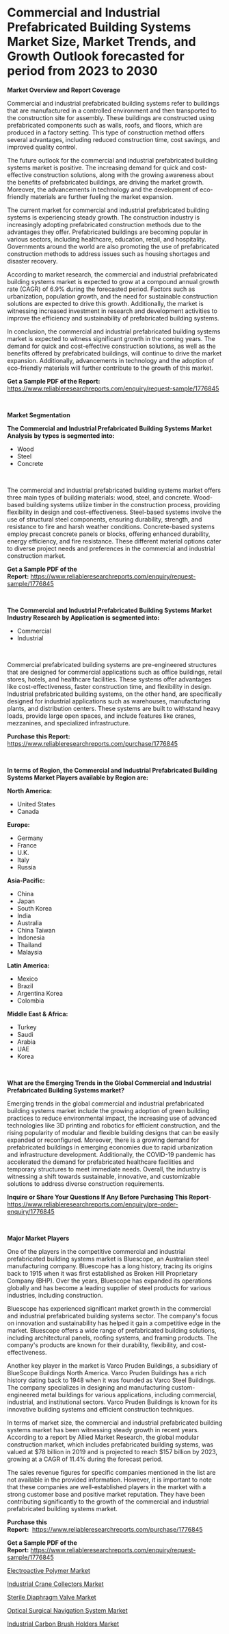 <p><h1>Commercial and Industrial Prefabricated Building Systems Market Size, Market Trends, and Growth Outlook forecasted for period from 2023 to 2030</h1></p><p><strong>Market Overview and Report Coverage</strong></p>
<p><p>Commercial and industrial prefabricated building systems refer to buildings that are manufactured in a controlled environment and then transported to the construction site for assembly. These buildings are constructed using prefabricated components such as walls, roofs, and floors, which are produced in a factory setting. This type of construction method offers several advantages, including reduced construction time, cost savings, and improved quality control.</p><p>The future outlook for the commercial and industrial prefabricated building systems market is positive. The increasing demand for quick and cost-effective construction solutions, along with the growing awareness about the benefits of prefabricated buildings, are driving the market growth. Moreover, the advancements in technology and the development of eco-friendly materials are further fueling the market expansion.</p><p>The current market for commercial and industrial prefabricated building systems is experiencing steady growth. The construction industry is increasingly adopting prefabricated construction methods due to the advantages they offer. Prefabricated buildings are becoming popular in various sectors, including healthcare, education, retail, and hospitality. Governments around the world are also promoting the use of prefabricated construction methods to address issues such as housing shortages and disaster recovery.</p><p>According to market research, the commercial and industrial prefabricated building systems market is expected to grow at a compound annual growth rate (CAGR) of 6.9% during the forecasted period. Factors such as urbanization, population growth, and the need for sustainable construction solutions are expected to drive this growth. Additionally, the market is witnessing increased investment in research and development activities to improve the efficiency and sustainability of prefabricated building systems.</p><p>In conclusion, the commercial and industrial prefabricated building systems market is expected to witness significant growth in the coming years. The demand for quick and cost-effective construction solutions, as well as the benefits offered by prefabricated buildings, will continue to drive the market expansion. Additionally, advancements in technology and the adoption of eco-friendly materials will further contribute to the growth of this market.</p></p>
<p><strong>Get a Sample PDF of the Report:</strong> <a href="https://www.reliableresearchreports.com/enquiry/request-sample/1776845">https://www.reliableresearchreports.com/enquiry/request-sample/1776845</a></p>
<p>&nbsp;</p>
<p><strong>Market Segmentation</strong></p>
<p><strong>The Commercial and Industrial Prefabricated Building Systems Market Analysis by types is segmented into:</strong></p>
<p><ul><li>Wood</li><li>Steel</li><li>Concrete</li></ul></p>
<p>&nbsp;</p>
<p><p>The commercial and industrial prefabricated building systems market offers three main types of building materials: wood, steel, and concrete. Wood-based building systems utilize timber in the construction process, providing flexibility in design and cost-effectiveness. Steel-based systems involve the use of structural steel components, ensuring durability, strength, and resistance to fire and harsh weather conditions. Concrete-based systems employ precast concrete panels or blocks, offering enhanced durability, energy efficiency, and fire resistance. These different material options cater to diverse project needs and preferences in the commercial and industrial construction market.</p></p>
<p><strong>Get a Sample PDF of the Report:</strong>&nbsp;<a href="https://www.reliableresearchreports.com/enquiry/request-sample/1776845">https://www.reliableresearchreports.com/enquiry/request-sample/1776845</a></p>
<p>&nbsp;</p>
<p><strong>The Commercial and Industrial Prefabricated Building Systems Market Industry Research by Application is segmented into:</strong></p>
<p><ul><li>Commercial</li><li>Industrial</li></ul></p>
<p>&nbsp;</p>
<p><p>Commercial prefabricated building systems are pre-engineered structures that are designed for commercial applications such as office buildings, retail stores, hotels, and healthcare facilities. These systems offer advantages like cost-effectiveness, faster construction time, and flexibility in design. Industrial prefabricated building systems, on the other hand, are specifically designed for industrial applications such as warehouses, manufacturing plants, and distribution centers. These systems are built to withstand heavy loads, provide large open spaces, and include features like cranes, mezzanines, and specialized infrastructure.</p></p>
<p><strong>Purchase this Report:</strong>&nbsp; <a href="https://www.reliableresearchreports.com/purchase/1776845">https://www.reliableresearchreports.com/purchase/1776845</a></p>
<p>&nbsp;</p>
<p><strong>In terms of Region, the Commercial and Industrial Prefabricated Building Systems Market Players available by Region are:</strong></p>
<p>
    <p> <strong> North America: </strong>
        <ul>
            <li>United States</li>
            <li>Canada</li>
        </ul>
        </p> 
    <p> <strong> Europe: </strong>
        <ul>
            <li>Germany</li>
            <li>France</li>
            <li>U.K.</li>
            <li>Italy</li>
            <li>Russia</li>
        </ul>
        </p> 
    <p> <strong> Asia-Pacific: </strong>
        <ul>
            <li>China</li>
            <li>Japan</li>
            <li>South Korea</li>
            <li>India</li>
            <li>Australia</li>
            <li>China Taiwan</li>
            <li>Indonesia</li>
            <li>Thailand</li>
            <li>Malaysia</li>
        </ul>
        </p> 
    <p> <strong> Latin America: </strong>
        <ul>
            <li>Mexico</li>
            <li>Brazil</li>
            <li>Argentina Korea</li>
            <li>Colombia</li>
        </ul>
        </p> 
    <p> <strong> Middle East & Africa: </strong>
        <ul>
            <li>Turkey</li>
            <li>Saudi</li>
            <li>Arabia</li>
            <li>UAE</li>
            <li>Korea</li>
        </ul>
    </p>
    </p>
<p>&nbsp;</p>
<p><strong>What are the Emerging Trends in the Global Commercial and Industrial Prefabricated Building Systems market?</strong></p>
<p><p>Emerging trends in the global commercial and industrial prefabricated building systems market include the growing adoption of green building practices to reduce environmental impact, the increasing use of advanced technologies like 3D printing and robotics for efficient construction, and the rising popularity of modular and flexible building designs that can be easily expanded or reconfigured. Moreover, there is a growing demand for prefabricated buildings in emerging economies due to rapid urbanization and infrastructure development. Additionally, the COVID-19 pandemic has accelerated the demand for prefabricated healthcare facilities and temporary structures to meet immediate needs. Overall, the industry is witnessing a shift towards sustainable, innovative, and customizable solutions to address diverse construction requirements.</p></p>
<p><strong>Inquire or Share Your Questions If Any Before Purchasing This Report</strong>- <a href="https://www.reliableresearchreports.com/enquiry/pre-order-enquiry/1776845">https://www.reliableresearchreports.com/enquiry/pre-order-enquiry/1776845</a></p>
<p>&nbsp;</p>
<p><strong>Major Market Players</strong></p>
<p><p>One of the players in the competitive commercial and industrial prefabricated building systems market is Bluescope, an Australian steel manufacturing company. Bluescope has a long history, tracing its origins back to 1915 when it was first established as Broken Hill Proprietary Company (BHP). Over the years, Bluescope has expanded its operations globally and has become a leading supplier of steel products for various industries, including construction.</p><p>Bluescope has experienced significant market growth in the commercial and industrial prefabricated building systems sector. The company's focus on innovation and sustainability has helped it gain a competitive edge in the market. Bluescope offers a wide range of prefabricated building solutions, including architectural panels, roofing systems, and framing products. The company's products are known for their durability, flexibility, and cost-effectiveness.</p><p>Another key player in the market is Varco Pruden Buildings, a subsidiary of BlueScope Buildings North America. Varco Pruden Buildings has a rich history dating back to 1948 when it was founded as Varco Steel Buildings. The company specializes in designing and manufacturing custom-engineered metal buildings for various applications, including commercial, industrial, and institutional sectors. Varco Pruden Buildings is known for its innovative building systems and efficient construction techniques.</p><p>In terms of market size, the commercial and industrial prefabricated building systems market has been witnessing steady growth in recent years. According to a report by Allied Market Research, the global modular construction market, which includes prefabricated building systems, was valued at $78 billion in 2019 and is projected to reach $157 billion by 2023, growing at a CAGR of 11.4% during the forecast period.</p><p>The sales revenue figures for specific companies mentioned in the list are not available in the provided information. However, it is important to note that these companies are well-established players in the market with a strong customer base and positive market reputation. They have been contributing significantly to the growth of the commercial and industrial prefabricated building systems market.</p></p>
<p><strong>Purchase this Report:</strong>&nbsp;&nbsp;<a href="https://www.reliableresearchreports.com/purchase/1776845">https://www.reliableresearchreports.com/purchase/1776845</a></p>
<p></p>
<p><strong>Get a Sample PDF of the Report:</strong>&nbsp;<a href="https://www.reliableresearchreports.com/enquiry/request-sample/1776845">https://www.reliableresearchreports.com/enquiry/request-sample/1776845</a></p>
<p><p><a href="https://medium.com/@coltruecker/electroactive-polymer-market-the-key-to-successful-business-strategy-forecast-till-2030-a759dbadce8a">Electroactive Polymer Market</a></p><p><a href="https://www.linkedin.com/pulse/industrial-crane-collectors-market-research-report-provides/">Industrial Crane Collectors Market</a></p><p><a href="https://github.com/kuntayevaz/Market-Research-Report-List-1/blob/main/sterile-diaphragm-valve-market.md">Sterile Diaphragm Valve Market</a></p><p><a href="https://github.com/Krish2023na/Market-Research-Report-List-1/blob/main/optical-surgical-navigation-system-market.md">Optical Surgical Navigation System Market</a></p><p><a href="https://www.linkedin.com/pulse/industrial-carbon-brush-holders-market-challenges/">Industrial Carbon Brush Holders Market</a></p></p>